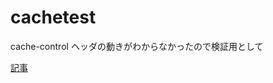 # cachetest

cache-control ヘッダの動きがわからなかったので検証用として

[記事](https://www.runserver.jp/posts/2021-08-13-cache-control/)
